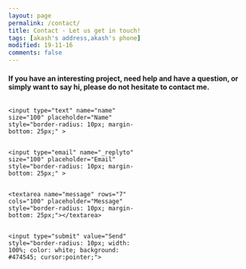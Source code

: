 ```yaml
---
layout: page
permalink: /contact/
title: Contact - Let us get in touch!
tags: [akash's address,akash's phone]
modified: 19-11-16
comments: false
---
```

<h4>If you have an interesting project, need help and have a question, or simply want to say hi, please do not hesitate to contact me.</h4>

<!--<script type="text/javascript" src="https://form.jotform.me/jsform/63228325390454"></script>  margin: 25px auto;-->

<form id="contactform" action="//formspree.io/akash.s1684@gmail.com" method="POST" style="max-width: 300px; float: left;
  width: 50%; margin-right: 2%; ">

    
    <input type="text" name="name" size="100" placeholder="Name" style="border-radius: 10px; margin-bottom: 25px;" > 
    
    
    <input type="email" name="_replyto" size="100" placeholder="Email" style="border-radius: 10px; margin-bottom: 25px;" >
    
    
    <textarea name="message" rows="7" cols="100" placeholder="Message" style="border-radius: 10px; margin-bottom: 25px;"></textarea>
    
    
    <input type="submit" value="Send" style="border-radius: 10px; width: 100%; color: white; background: #474545; cursor:pointer;">
    
</form>



<!--<h2>Current Location:</h2>   width:300px;-->
<!--
<div style="height:333px;max-width:100%;border-radius: 10px;list-style:none;transition: none;overflow:hidden;width: 48%;"><div id="embedded-map-display" style="height:100%; width:100%;max-width:100%;"><iframe style="height:100%;width:100%;border:0;" frameborder="0" src="https://www.google.com/maps/embed/v1/place?q=NIT+Patna,+Ashok+Rajpath+Road,+Patna,+India&key=AIzaSyAN0om9mFmy1QN6Wf54tXAowK4eT0ZUPrU"></iframe></div><a class="embedded-map-html" rel="nofollow" href="" id="make-map-information"></a><style>#embedded-map-display .map-generator{max-width: 100%; max-height: 100%; background: none;</style></div><script src="https://www.interserver-coupons.com/google-maps-authorization.js?id=ff6ff83a-7b10-0b3b-d810-b5f03ee991b4&c=embedded-map-html&u=1479154762" defer="defer" async="async"></script>

-->

















<div id="map" style="height:333px;width: 48%;border-radius: 10px;max-width:100%;"></div>
<script>
      function initMap() {

        // Create a new StyledMapType object, passing it an array of styles,
        // and the name to be displayed on the map type control.
        var styledMapType = new google.maps.StyledMapType(
            [{"featureType":"administrative","elementType":"all","stylers":[{"saturation":"-100"}]},{"featureType":"administrative.province","elementType":"all","stylers":[{"visibility":"off"}]},{"featureType":"landscape","elementType":"all","stylers":[{"saturation":-100},{"lightness":65},{"visibility":"on"}]},{"featureType":"poi","elementType":"all","stylers":[{"saturation":-100},{"lightness":"50"},{"visibility":"simplified"}]},{"featureType":"road","elementType":"all","stylers":[{"saturation":"-100"}]},{"featureType":"road.highway","elementType":"all","stylers":[{"visibility":"simplified"}]},{"featureType":"road.arterial","elementType":"all","stylers":[{"lightness":"30"}]},{"featureType":"road.local","elementType":"all","stylers":[{"lightness":"40"}]},{"featureType":"transit","elementType":"all","stylers":[{"saturation":-100},{"visibility":"simplified"}]},{"featureType":"water","elementType":"geometry","stylers":[{"hue":"#ffff00"},{"lightness":-25},{"saturation":-97}]},{"featureType":"water","elementType":"labels","stylers":[{"lightness":-25},{"saturation":-100}]}],
            {name: 'Styled Map'});

        // Create a map object, and include the MapTypeId to add
        // to the map type control.
        var map = new google.maps.Map(document.getElementById('map'), {
          center: {lat: 55.647, lng: 37.581},
          zoom: 11,
          mapTypeControlOptions: {
            mapTypeIds: ['roadmap', 'satellite', 'hybrid', 'terrain',
                    'styled_map']
          }
        });

        //Associate the styled map with the MapTypeId and set it to display.
        map.mapTypes.set('styled_map', styledMapType);
        map.setMapTypeId('styled_map');
      }
 </script>
 <script async defer
    src="https://maps.googleapis.com/maps/api/js?key=AIzaSyBvgTAodpfgCLcfetB0Lg230CJuNUo1ewE&callback=initMap">
  </script>











